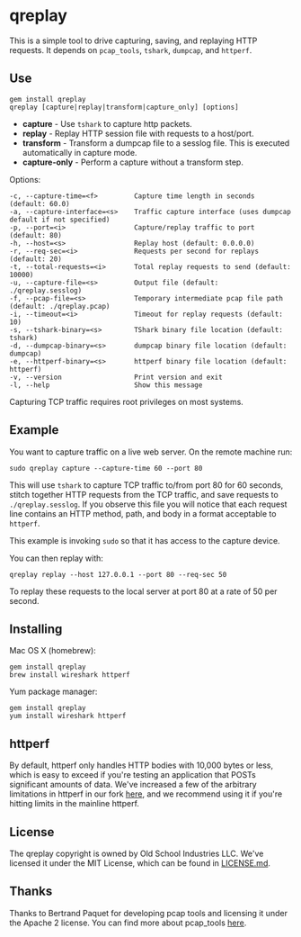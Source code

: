 # qreplay

This is a simple tool to drive capturing, saving, and replaying HTTP requests. It depends on `pcap_tools`, `tshark`, `dumpcap`, and `httperf`.

## Use

```shell
gem install qreplay
qreplay [capture|replay|transform|capture_only] [options]
```

- __capture__ - Use `tshark` to capture http packets.
- __replay__ - Replay HTTP session file with requests to a host/port.
- __transform__ - Transform a dumpcap file to a sesslog file. This is executed automatically in capture mode.
- __capture-only__ - Perform a capture without a transform step.

Options:
```
-c, --capture-time=<f>         Capture time length in seconds (default: 60.0)
-a, --capture-interface=<s>    Traffic capture interface (uses dumpcap default if not specified)
-p, --port=<i>                 Capture/replay traffic to port (default: 80)
-h, --host=<s>                 Replay host (default: 0.0.0.0)
-r, --req-sec=<i>              Requests per second for replays (default: 20)
-t, --total-requests=<i>       Total replay requests to send (default: 10000)
-u, --capture-file=<s>         Output file (default: ./qreplay.sesslog)
-f, --pcap-file=<s>            Temporary intermediate pcap file path (default: ./qreplay.pcap)
-i, --timeout=<i>              Timeout for replay requests (default: 10)
-s, --tshark-binary=<s>        TShark binary file location (default: tshark)
-d, --dumpcap-binary=<s>       dumpcap binary file location (default: dumpcap)
-e, --httperf-binary=<s>       httperf binary file location (default: httperf)
-v, --version                  Print version and exit
-l, --help                     Show this message
```

Capturing TCP traffic requires root privileges on most systems.

## Example

You want to capture traffic on a live web server. On the remote machine run:

```
sudo qreplay capture --capture-time 60 --port 80
```

This will use `tshark` to capture TCP traffic to/from port 80 for 60 seconds, stitch together HTTP requests from the TCP traffic, and save requests to `./qreplay.sesslog`. If you observe this file you will notice that each request line contains an HTTP method, path, and body in a format acceptable to `httperf`.

This example is invoking `sudo` so that it has access to the capture device.

You can then replay with:

```
qreplay replay --host 127.0.0.1 --port 80 --req-sec 50
```

To replay these requests to the local server at port 80 at a rate of 50 per second.

## Installing

Mac OS X (homebrew):
```
gem install qreplay
brew install wireshark httperf
```

Yum package manager:
```
gem install qreplay
yum install wireshark httperf
```

## httperf

By default, httperf only handles HTTP bodies with 10,000 bytes or less, which is easy to exceed if you're testing an application that POSTs significant amounts of data. We've increased a few of the arbitrary limitations in httperf in our fork [here](https://github.com/quizlet/httperf), and we recommend using it if you're hitting limits in the mainline httperf.

## License

The qreplay copyright is owned by Old School Industries LLC. We've licensed it under the MIT License, which can be found in [LICENSE.md](LICENSE.md).

## Thanks

Thanks to Bertrand Paquet for developing pcap tools and licensing it under the Apache 2 license. You can find more about pcap_tools [here](https://github.com/bpaquet/pcap_tools).


